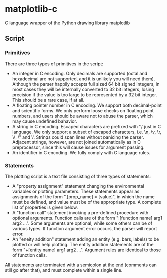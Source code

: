 # matplotlib-c
C language wrapper of the Python drawing library matplotlib

## Script

### Primitives

There are three types of primitives in the script:

- An integer in C encoding. Only decimals are supported (octal and hexadecimal are not supported, 
  and it is unlikely you will need them).
  Although the parser happily accepts full sized 64 bit signed integers, in most cases they will
  be internally converted to 32 bit integers, losing precision if the value is too large to be represented by a 
  32 bit integer.
  This should be a rare case, if at all.
- A floating pointer number in C encoding. We support both decimal-point and scientific forms.
  We only perform loose checks on floating point numbers, and users should be aware not to abuse the parser, which
  may cause undefined bahavior.
- A string in C encoding. Escaped characters are prefixed with '\\' just in C language. We only support a subset
  of escaped characters, i.e. \\n, \\v, \\r, \\\\, \\" and \\'. Strings could span lines without panicing the parser.
  Adjacent strings, however, are not joined automatically as in C preprocessor, since this will cause issues for 
  argument passing.
- An identifier in C encoding. We fully comply with C language rules.

### Statements

The plotting script is a text file consisting of three types of statements:

- A "property assignment" statement changing the environmental variables or plotting parameters. 
  These statements appear as assignments of the form ".\[prop_name\] = \[value\]", in which the name 
  must be defined, and value must be of the appropriate type.
  A complete list of properties is given below.
- A "function call" statement invoking a pre-defined procedure with optional arguments. 
  Function calls are of the form "!\[function name\] arg1 arg2 ...".
  Some arguments are optional, while some others can be of various types.
  If function argument error occurs, the parser will report error.
- An "eneity addition" statement adding an entity (e.g. bars, labels) to be plotted or will help plotting.
  The entity addition statements are of the form "+\[entity name\] arg1 arg2 ...".
  Argument rules are identical to those of function calls.

All statements are terminated with a semicolon at the end (comments can still go after that), and must complete
within a single line.

